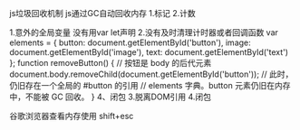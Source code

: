 js垃圾回收机制
js通过GC自动回收内存
1.标记
2.计数

1.意外的全局变量
  没有用var let声明
2.没有及时清理计时器或者回调函数
  var elements = {
      button: document.getElementById('button'),
      image: document.getElementById('image'),
      text: document.getElementById('text')
  };
  function removeButton() {
      // 按钮是 body 的后代元素
      document.body.removeChild(document.getElementById('button'));
      // 此时，仍旧存在一个全局的 #button 的引用
      // elements 字典。button 元素仍旧在内存中，不能被 GC 回收。
  }
  4、闭包
3.脱离DOM引用
4.闭包

谷歌浏览器查看内存使用
shift+esc
